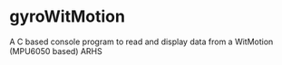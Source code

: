 # gyroWitMotion
A C based console program to read and display data from a WitMotion (MPU6050 based) ARHS

